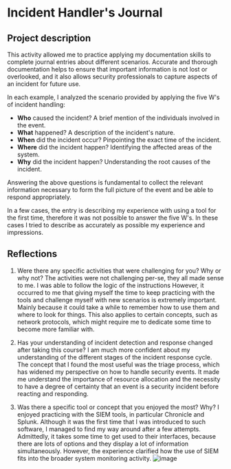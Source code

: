 <h1>Incident Handler's Journal</h1>


<h2>Project description</h2>

This activity allowed me to practice applying my documentation skills to complete journal entries about different scenarios. Accurate and thorough documentation helps to ensure that important information is not lost or overlooked, and it also allows security professionals to capture aspects of an incident for future use.

In each example, I analyzed the scenario provided by applying the five W's of incident handling:
<br />

- **Who** caused the incident? A brief mention of the individuals involved in the event.<br />
- **What** happened? A description of the incident's nature.<br />
- **When** did the incident occur? Pinpointing the exact time of the incident.<br />
- **Where** did the incident happen? Identifying the affected areas of the system.<br />
- **Why** did the incident happen? Understanding the root causes of the incident.<br />

Answering the above questions is fundamental to collect the relevant information necessary to form the full picture of the event and be able to respond appropriately.
<br />

In a few cases, the entry is describing my experience with using a tool for the first time, therefore it was not possible to answer the five W's. In these cases I tried to describe as accurately as possible my experience and impressions.<br />

<h2>Reflections</h2>

1.	Were there any specific activities that were challenging for you? Why or why not?
The activities were not challenging per-se, they all made sense to me. I was able to follow the logic of the instructions However, it occurred to me that giving myself the time to keep practicing with the tools and challenge myself with new scenarios is extremely important. Mainly because it could take a while to remember how to use them and where to look for things. This also applies to certain concepts, such as network protocols, which might require me to dedicate some time to become more familiar with.

2.	Has your understanding of incident detection and response changed after taking this course?
I am much more confident about my understanding of the different stages of the incident response cycle. The concept that I found the most useful was the triage process, which has widened my perspective on how to handle security events. It made me understand the importance of resource allocation and the necessity to have a degree of certainty that an event is a security incident before reacting and responding.

3.	Was there a specific tool or concept that you enjoyed the most? Why?
I enjoyed practicing with the SIEM tools, in particular Chronicle and Splunk. Although it was the first time that I was introduced to such software, I managed to find my way around after a few attempts. Admittedly, it takes some time to get used to their interfaces, because there are lots of options and they display a lot of information simultaneously. However, the experience clarified how the use of SIEM fits into the broader system monitoring activity.
![image](https://github.com/arnius88/IncidentJournal/assets/152484037/974aefe4-9c99-4f5a-8f0e-c86554e26b79)
